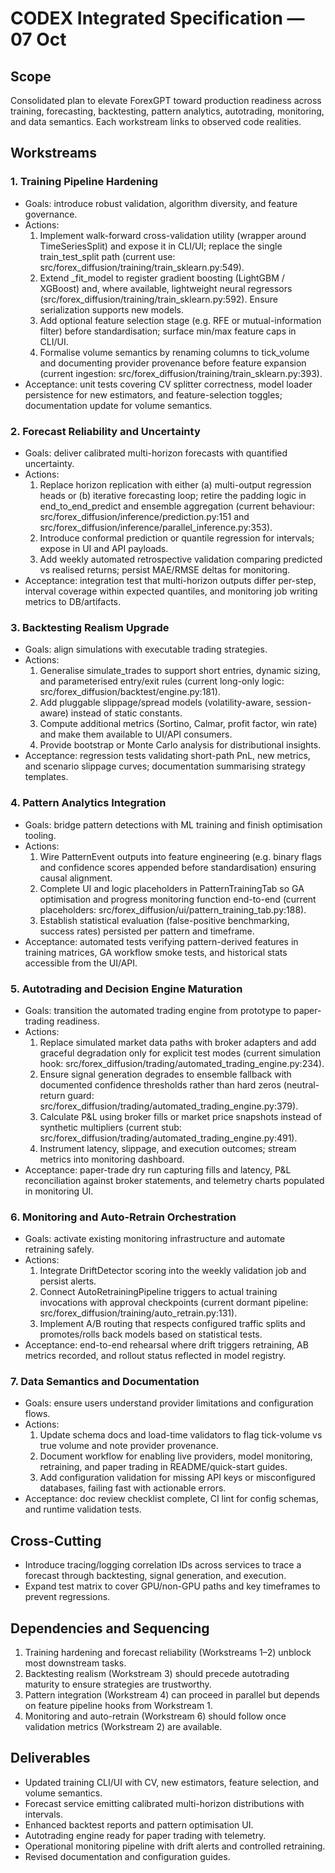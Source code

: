 # CODEX Integrated Specification — 07 Oct

## Scope
Consolidated plan to elevate ForexGPT toward production readiness across training, forecasting, backtesting, pattern analytics, autotrading, monitoring, and data semantics. Each workstream links to observed code realities.

## Workstreams

### 1. Training Pipeline Hardening
- Goals: introduce robust validation, algorithm diversity, and feature governance.
- Actions:
  1. Implement walk-forward cross-validation utility (wrapper around TimeSeriesSplit) and expose it in CLI/UI; replace the single train_test_split path (current use: src/forex_diffusion/training/train_sklearn.py:549).
  2. Extend _fit_model to register gradient boosting (LightGBM / XGBoost) and, where available, lightweight neural regressors (src/forex_diffusion/training/train_sklearn.py:592). Ensure serialization supports new models.
  3. Add optional feature selection stage (e.g. RFE or mutual-information filter) before standardisation; surface min/max feature caps in CLI/UI.
  4. Formalise volume semantics by renaming columns to tick_volume and documenting provider provenance before feature expansion (current ingestion: src/forex_diffusion/training/train_sklearn.py:393).
- Acceptance: unit tests covering CV splitter correctness, model loader persistence for new estimators, and feature-selection toggles; documentation update for volume semantics.

### 2. Forecast Reliability and Uncertainty
- Goals: deliver calibrated multi-horizon forecasts with quantified uncertainty.
- Actions:
  1. Replace horizon replication with either (a) multi-output regression heads or (b) iterative forecasting loop; retire the padding logic in end_to_end_predict and ensemble aggregation (current behaviour: src/forex_diffusion/inference/prediction.py:151 and src/forex_diffusion/inference/parallel_inference.py:353).
  2. Introduce conformal prediction or quantile regression for intervals; expose in UI and API payloads.
  3. Add weekly automated retrospective validation comparing predicted vs realised returns; persist MAE/RMSE deltas for monitoring.
- Acceptance: integration test that multi-horizon outputs differ per-step, interval coverage within expected quantiles, and monitoring job writing metrics to DB/artifacts.

### 3. Backtesting Realism Upgrade
- Goals: align simulations with executable trading strategies.
- Actions:
  1. Generalise simulate_trades to support short entries, dynamic sizing, and parameterised entry/exit rules (current long-only logic: src/forex_diffusion/backtest/engine.py:181).
  2. Add pluggable slippage/spread models (volatility-aware, session-aware) instead of static constants.
  3. Compute additional metrics (Sortino, Calmar, profit factor, win rate) and make them available to UI/API consumers.
  4. Provide bootstrap or Monte Carlo analysis for distributional insights.
- Acceptance: regression tests validating short-path PnL, new metrics, and scenario slippage curves; documentation summarising strategy templates.

### 4. Pattern Analytics Integration
- Goals: bridge pattern detections with ML training and finish optimisation tooling.
- Actions:
  1. Wire PatternEvent outputs into feature engineering (e.g. binary flags and confidence scores appended before standardisation) ensuring causal alignment.
  2. Complete UI and logic placeholders in PatternTrainingTab so GA optimisation and progress monitoring function end-to-end (current placeholders: src/forex_diffusion/ui/pattern_training_tab.py:188).
  3. Establish statistical evaluation (false-positive benchmarking, success rates) persisted per pattern and timeframe.
- Acceptance: automated tests verifying pattern-derived features in training matrices, GA workflow smoke tests, and historical stats accessible from the UI/API.

### 5. Autotrading and Decision Engine Maturation
- Goals: transition the automated trading engine from prototype to paper-trading readiness.
- Actions:
  1. Replace simulated market data paths with broker adapters and add graceful degradation only for explicit test modes (current simulation hook: src/forex_diffusion/trading/automated_trading_engine.py:234).
  2. Ensure signal generation degrades to ensemble fallback with documented confidence thresholds rather than hard zeros (neutral-return guard: src/forex_diffusion/trading/automated_trading_engine.py:379).
  3. Calculate P&L using broker fills or market price snapshots instead of synthetic multipliers (current stub: src/forex_diffusion/trading/automated_trading_engine.py:491).
  4. Instrument latency, slippage, and execution outcomes; stream metrics into monitoring dashboard.
- Acceptance: paper-trade dry run capturing fills and latency, P&L reconciliation against broker statements, and telemetry charts populated in monitoring UI.

### 6. Monitoring and Auto-Retrain Orchestration
- Goals: activate existing monitoring infrastructure and automate retraining safely.
- Actions:
  1. Integrate DriftDetector scoring into the weekly validation job and persist alerts.
  2. Connect AutoRetrainingPipeline triggers to actual training invocations with approval checkpoints (current dormant pipeline: src/forex_diffusion/training/auto_retrain.py:131).
  3. Implement A/B routing that respects configured traffic splits and promotes/rolls back models based on statistical tests.
- Acceptance: end-to-end rehearsal where drift triggers retraining, AB metrics recorded, and rollout status reflected in model registry.

### 7. Data Semantics and Documentation
- Goals: ensure users understand provider limitations and configuration flows.
- Actions:
  1. Update schema docs and load-time validators to flag tick-volume vs true volume and note provider provenance.
  2. Document workflow for enabling live providers, model monitoring, retraining, and paper trading in README/quick-start guides.
  3. Add configuration validation for missing API keys or misconfigured databases, failing fast with actionable errors.
- Acceptance: doc review checklist complete, CI lint for config schemas, and runtime validation tests.

## Cross-Cutting
- Introduce tracing/logging correlation IDs across services to trace a forecast through backtesting, signal generation, and execution.
- Expand test matrix to cover GPU/non-GPU paths and key timeframes to prevent regressions.

## Dependencies and Sequencing
1. Training hardening and forecast reliability (Workstreams 1–2) unblock most downstream tasks.
2. Backtesting realism (Workstream 3) should precede autotrading maturity to ensure strategies are trustworthy.
3. Pattern integration (Workstream 4) can proceed in parallel but depends on feature pipeline hooks from Workstream 1.
4. Monitoring and auto-retrain (Workstream 6) should follow once validation metrics (Workstream 2) are available.

## Deliverables
- Updated training CLI/UI with CV, new estimators, feature selection, and volume semantics.
- Forecast service emitting calibrated multi-horizon distributions with intervals.
- Enhanced backtest reports and pattern optimisation UI.
- Autotrading engine ready for paper trading with telemetry.
- Operational monitoring pipeline with drift alerts and controlled retraining.
- Revised documentation and configuration guides.
